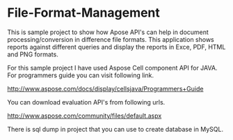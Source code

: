 File-Format-Management
======================

This is sample project to show how Apose API's can help in document processing/conversion in difference file formats. This application shows reports against different queries and display the reports in Exce, PDF, HTML and PNG formats. 

For this sample project I have used Aspose Cell component API for JAVA. For programmers guide you can visit following link.

http://www.aspose.com/docs/display/cellsjava/Programmers+Guide

You can download evaluation API's from following urls.

http://www.aspose.com/community/files/default.aspx

There is sql dump in project that you can use to create database in MySQL.


